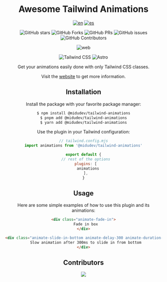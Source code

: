<div align="center">

# Awesome Tailwind Animations

[![en](https://img.shields.io/badge/lang-en-red.svg)](./README.md)
[![es](https://img.shields.io/badge/lang-es-yellow.svg)](./README.es.md)

![GitHub stars](https://img.shields.io/github/stars/midudev/tailwind-animations)
![GitHub Forks](https://img.shields.io/github/forks/midudev/tailwind-animations)
![GitHub PRs](https://img.shields.io/github/issues-pr/midudev/tailwind-animations)
![GitHub issues](https://img.shields.io/github/issues/midudev/tailwind-animations)
![GitHub Contributors](https://img.shields.io/github/contributors/midudev/tailwind-animations)

![web](./lib/imgs/web.jpg)

![Tailwind
CSS](https://img.shields.io/badge/Tailwind%20CSS-3.4.1-blue?style=for-the-badge&logo=tailwind-css)
![Astro](https://img.shields.io/badge/Astro-4.3.3-orange?style=for-the-badge&logo=astro)

Get your animations easily done with only Tailwind CSS classes.

Visit the [website](https://tailwindcss-animations.vercel.app/) to get more information.

## Installation

Install the package with your favorite package manager:

```sh
$ npm install @midudev/tailwind-animations
$ pnpm add @midudev/tailwind-animations
$ yarn add @midudev/tailwind-animations
```

Use the plugin in your Tailwind configuration:

```js
// tailwind.config.mjs
import animations from '@midudev/tailwind-animations'

export default {
  // rest of the options
  plugins: [
    animations
  ],
}
```

## Usage

Here are some simple examples of how to use this plugin and its animations:

```html
<div class="animate-fade-in">
  Fade in box
</div>

<div class="animate-slide-in-bottom animate-delay-300 animate-duration-slow">
  Slow animation after 300ms to slide in from bottom
</div>
```

## Contributors

<a href="https://github.com/midudev/tailwind-animations/graphs/contributors">
  <img src="https://contrib.rocks/image?repo=midudev/tailwind-animations" />
</a>

</div>
